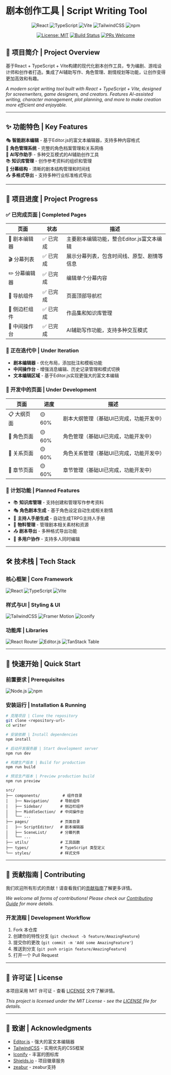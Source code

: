 # 剧本创作工具 | Script Writing Tool

<div align="center">

![React](https://img.shields.io/badge/React-18.x-61DAFB?style=for-the-badge&logo=react&logoColor=white)
![TypeScript](https://img.shields.io/badge/TypeScript-5.x-3178C6?style=for-the-badge&logo=typescript&logoColor=white)
![Vite](https://img.shields.io/badge/Vite-5.x-646CFF?style=for-the-badge&logo=vite&logoColor=white)
![TailwindCSS](https://img.shields.io/badge/TailwindCSS-3.x-06B6D4?style=for-the-badge&logo=tailwindcss&logoColor=white)
![npm](https://img.shields.io/badge/npm-10.x-CB3837?style=for-the-badge&logo=npm&logoColor=white)

[![License: MIT](https://img.shields.io/badge/License-MIT-yellow.svg?style=for-the-badge)](https://opensource.org/licenses/MIT)
[![Build Status](https://img.shields.io/badge/Build-Passing-brightgreen?style=for-the-badge)](https://github.com)
[![PRs Welcome](https://img.shields.io/badge/PRs-Welcome-brightgreen.svg?style=for-the-badge)](http://makeapullrequest.com)

</div>

## 📖 项目简介 | Project Overview

基于React + TypeScript + Vite构建的现代化剧本创作工具，专为编剧、游戏设计师和创作者打造。集成了AI辅助写作、角色管理、剧情规划等功能，让创作变得更加高效和有趣。

*A modern script writing tool built with React + TypeScript + Vite, designed for screenwriters, game designers, and creators. Features AI-assisted writing, character management, plot planning, and more to make creation more efficient and enjoyable.*

---

## ✨ 功能特色 | Key Features

🎭 **智能剧本编辑** - 基于Editor.js的富文本编辑器，支持多种内容格式  
👥 **角色管理系统** - 完整的角色档案管理和关系网络  
🧠 **AI写作助手** - 多种交互模式的AI辅助创作工具  
📚 **知识库管理** - 创作参考资料的组织和管理  
🎯 **分幕结构** - 清晰的剧本结构管理和时间线  
📤 **多格式导出** - 支持多种行业标准格式导出  

---

## 🚀 项目进度 | Project Progress

### ✅ 已完成页面 | Completed Pages

| 页面 | 状态 | 描述 |
|------|------|------|
| 📝 剧本编辑器 | ✅ 已完成 | 主要剧本编辑功能，整合Editor.js富文本编辑 |
| 🎬 分幕列表 | ✅ 已完成 | 展示分幕列表，包含时间线、原型、剧情等信息 |
| ✏️ 分幕编辑器 | ✅ 已完成 | 编辑单个分幕内容 |
| 🧭 导航组件 | ✅ 已完成 | 页面顶部导航栏 |
| 📂 侧边栏组件 | ✅ 已完成 | 作品集和知识库管理 |
| 🤖 中间操作台 | ✅ 已完成 | AI辅助写作功能，支持多种交互模式 |

### 🔄 正在迭代中 | Under Iteration

- **剧本编辑器** - 优化布局，添加批注和模板功能
- **中间操作台** - 增强消息编辑、历史记录管理和模式切换
- **文本编辑区域** - 基于Editor.js实现更强大的富文本编辑

### 🚧 开发中的页面 | Under Development

| 页面 | 进度 | 描述 |
|------|------|------|
| 📋 大纲页面 | 🟡 60% | 剧本大纲管理（基础UI已完成，功能开发中） |
| 👤 角色页面 | 🟡 60% | 角色管理（基础UI已完成，功能开发中） |
| 🔗 关系页面 | 🟡 60% | 角色关系管理（基础UI已完成，功能开发中） |
| 📖 章节页面 | 🟡 60% | 章节管理（基础UI已完成，功能开发中） |
 

### 🔮 计划功能 | Planned Features

- 📚 **知识库管理** - 支持创建和管理写作参考资料
- 🎭 **角色剧本生成** - 基于角色设定自动生成相关剧情
- 📜 **主持人手册生成** - 自动生成TRPG主持人手册
- 🎨 **物料管理** - 管理剧本相关素材和资源
- 📤 **剧本导出** - 多种格式导出功能
- 👥 **多用户协作** - 支持多人同时编辑

---

## 🛠 技术栈 | Tech Stack

### 核心框架 | Core Framework
![React](https://img.shields.io/badge/React-18.3.1-61DAFB?style=flat-square&logo=react)
![TypeScript](https://img.shields.io/badge/TypeScript-5.2.2-3178C6?style=flat-square&logo=typescript)
![Vite](https://img.shields.io/badge/Vite-5.3.4-646CFF?style=flat-square&logo=vite)

### 样式与UI | Styling & UI
![TailwindCSS](https://img.shields.io/badge/TailwindCSS-3.4.1-06B6D4?style=flat-square&logo=tailwindcss)
![Framer Motion](https://img.shields.io/badge/Framer_Motion-11.3.8-0055FF?style=flat-square&logo=framer)
![Iconify](https://img.shields.io/badge/Iconify-3.1.1-1769AA?style=flat-square&logo=iconify)

### 功能库 | Libraries
![React Router](https://img.shields.io/badge/React_Router-6.15.0-CA4245?style=flat-square&logo=reactrouter)
![Editor.js](https://img.shields.io/badge/Editor.js-2.28.2-08A045?style=flat-square)
![TanStack Table](https://img.shields.io/badge/TanStack_Table-8.9.8-FF4154?style=flat-square)

---

## 🚀 快速开始 | Quick Start

### 前置要求 | Prerequisites

![Node.js](https://img.shields.io/badge/Node.js-18.0+-339933?style=flat-square&logo=nodedotjs)
![npm](https://img.shields.io/badge/npm-9.0+-CB3837?style=flat-square&logo=npm)

### 安装运行 | Installation & Running

```bash
# 克隆项目 | Clone the repository
git clone <repository-url>
cd writer

# 安装依赖 | Install dependencies
npm install

# 启动开发服务器 | Start development server
npm run dev

# 构建生产版本 | Build for production
npm run build

# 预览生产版本 | Preview production build
npm run preview
```



```
src/
├── components/          # 组件目录
│   ├── Navigation/     # 导航组件
│   ├── Sidebar/        # 侧边栏组件
│   ├── MiddleSection/  # 中间操作台
│   └── ...
├── pages/              # 页面目录
│   ├── ScriptEditor/   # 剧本编辑器
│   ├── SceneList/      # 分幕列表
│   └── ...
├── utils/              # 工具函数
├── types/              # TypeScript 类型定义
└── styles/             # 样式文件
```

---

## 🤝 贡献指南 | Contributing

我们欢迎所有形式的贡献！请查看我们的[贡献指南](CONTRIBUTING.md)了解更多详情。

*We welcome all forms of contributions! Please check our [Contributing Guide](CONTRIBUTING.md) for more details.*

### 开发流程 | Development Workflow

1. Fork 本仓库
2. 创建你的特性分支 (`git checkout -b feature/AmazingFeature`)
3. 提交你的更改 (`git commit -m 'Add some AmazingFeature'`)
4. 推送到分支 (`git push origin feature/AmazingFeature`)
5. 打开一个 Pull Request

---

## 📄 许可证 | License

本项目采用 MIT 许可证 - 查看 [LICENSE](LICENSE) 文件了解详情。

*This project is licensed under the MIT License - see the [LICENSE](LICENSE) file for details.*

---

## 🙏 致谢 | Acknowledgments

- [Editor.js](https://editorjs.io/) - 强大的富文本编辑器
- [TailwindCSS](https://tailwindcss.com/) - 实用优先的CSS框架
- [Iconify](https://iconify.design/) - 丰富的图标库
- [Shields.io](https://shields.io/) - 项目徽章服务
- [zeabur](https://zeabur.com/projects) - zeabur支持


